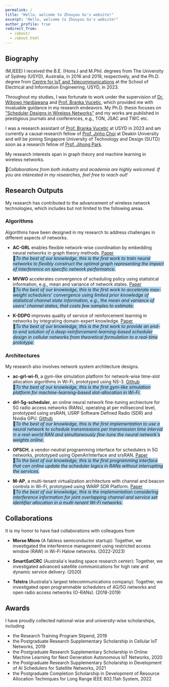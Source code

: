 ```yaml
---
permalink: /
title: "Hello, welcome to Zhouyou Gu's website!"
excerpt: "Hello, welcome to Zhouyou Gu's website!"
author_profile: true
redirect_from: 
  - /about/
  - /about.html
---
```


## Biography

(M,IEEE) I received the B.E. (Hons.) and M.Phil. degrees from The University of Sydney (USYD), Australia, in 2016 and 2019, respectively, and the Ph.D. degree from [Centre for IoT and Telecommunications](https://www.sydney.edu.au/engineering/our-research/internet-of-things/centre-for-iot-and-telecommunications.html) at the School of Electrical and Information Engineering, USYD, in 2023.

Throughout my studies, I was fortunate to work under the supervision of [Dr. Wibowo Hardjawana](https://www.sydney.edu.au/engineering/about/our-people/academic-staff/wibowo-hardjawana.html) and [Prof. Branka Vucetic](https://www.sydney.edu.au/engineering/about/our-people/academic-staff/branka-vucetic.html), which provided me with invaluable guidance in my research endeavors. My Ph.D. thesis focuses on ["Scheduler Designs in Wireless Networks"](https://hdl.handle.net/2123/31508) and my works are published in prestigious journals and conferences, e.g., TON, JSAC and TWC etc.

I was a research assistant of [Prof. Branka Vucetic](https://www.sydney.edu.au/engineering/about/our-people/academic-staff/branka-vucetic.html) at USYD in 2023 and am currently a causal research fellow of [Prof. Jinho Choi](https://experts.deakin.edu.au/45933-jinho-choi) at Deakin University and will be joining Singapore University of Technology and Design (SUTD) soon as a research fellow of [Prof. Jihong Park](https://sites.google.com/view/jihong-park).

My research interests span in graph theory and machine learning in wireless networks.

🤝*Collaborations from both industry and academia are highly welcomed. If you are interested in my researches, feel free to reach out!*

<!-- <span style="background-color: yellow;">📢I am actively looking for a research position in relevant topics.</span> -->

## Research Outputs

My research has contributed to the advancement of wireless network technologies, which includes but not limited to the following areas.

### Algorithms

Algorithms have been designed in my research to address challenges in different aspects of networks.

- **AC-GRL** enables flexible network-wise coordination by embedding neural networks in graph theory methods. [Paper](https://arxiv.org/pdf/2402.00879)\
<span style="background-color: #AED6F1;">🎯*To the best of our knowledge, this is the first work to train neural networks to flexibly construct the optimal graph representing the impact of interference on specific network performance.*</span>

- **MVWO** accelerates convergence of scheduling policy using statistical information, e.g., mean and variance of network states. [Paper](https://arxiv.org/pdf/2402.08238)\
<span style="background-color: #AED6F1;"> 🎯*To the best of our knowledge, this is the first work to accelerate max-weight schedulers' convergence using limited prior knowledge of statistical channel state information, e.g., the mean and variance of users’ channel states, that costs few samples to estimate.*</span>


- **K-DDPG** improves quality of service of reinforcement learning in networks by integrating domain-expert knowledge. [Paper](https://arxiv.org/pdf/2009.08346)\
<span style="background-color: #AED6F1;"> 🎯*To the best of our knowledge, this is the first work to provide an end-to-end solution of a deep-reinforcement-learning-based scheduler design in cellular networks from theoretical formulation to a real-time prototype.*</span>



### Architectures

My research also involves network system architecture designs.  

- **ac-grl-wi-fi**, a gym-like simulation platform for network-wise time-slot allocation algorithms in Wi-Fi, prototyped using NS-3. [Github](https://github.com/zhouyou-gu/ac-grl-wi-fi)\
<span style="background-color: #AED6F1;"> 🎯*To the best of our knowledge, this is the first gym-like simulation platform for machine-learning-based slot-allocation in Wi-Fi.*</span>


- **drl-5g-scheduler**, an online neural network fine-tuning archiecture for 5G radio access networks (RANs), operating at per millisecond level, prototyped using srsRAN, USRP Software Defined Radio (SDR) and Nvidia GPU. [Github](https://github.com/zhouyou-gu/drl-5g-scheduler)\
<span style="background-color: #AED6F1;"> 🎯*To the best of our knowledge, this is the first implementation to use a neural network to schedule transmissions per transmission time interval in a real-world RAN and simultaneously fine-tune the neural network's weights online.*</span>

- **OPSCH**, a vendor-neutral programming interface for schedulers in 5G networks, prototyped using OpenAirInterface and srsRAN. [Paper](https://ieeexplore.ieee.org/abstract/document/9120582)\
<span style="background-color: #AED6F1;"> 🎯*To the best of our knowledge, this is the first programming interface that can online update the scheduler logics in RANs without interrupting the services.*</span>

- **M-AP**, a multi-tenant virtualization architecture with channel and beacon controls in Wi-Fi, prototyped using WARP SDR Platform. [Paper](https://ieeexplore.ieee.org/abstract/document/8407005)\
<span style="background-color: #AED6F1;"> 🎯*To the best of our knowledge, this is the implementation considering interference information for joint overlapping channel and service set identifier allocation in a multi-tenant Wi-Fi networks.*</span>


## Collaborations

It is my honor to have had collaborations with colleagues from

- **Morse Micro** (A fabless semiconductor startup): Together, we investigated the interference management using restricted access window (RAW) in Wi-Fi Halow networks. (2022-2023)

- **SmartSatCRC** (Australia's leading space research center): Together, we investigated advanced satellite communications for high rate and dynamic service delivery. (2020)

- **Telstra** (Australia's largest telecommunications company): Together, we investigated open programmable schedulers of 4G/5G networks and open radio access networks (O-RANs). (2018-2019)

## Awards

I have proudly collected national-wise and university-wise scholarships, including

- the Research Training Program Stipend, 2019
- the Postgraduate Research Supplementary Scholarship in Cellular IoT Networks, 2019
- the Postgraduate Research Supplementary Scholarship in Online Machine Learning for Next Generation Autonomous IoT Networks, 2020
- the Postgraduate Research Supplementary Scholarship in Development of AI Schedulers for Satellite Networks, 2021
- the Postgraduate Completion Scholarship in Development of Resource Allocation Techniques for Long Range IEEE 802.11ah System, 2022
